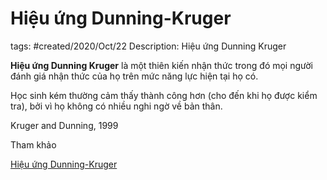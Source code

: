 # Hiệu ứng Dunning-Kruger

tags: #created/2020/Oct/22
Description: Hiệu ứng Dunning Kruger

**Hiệu ứng Dunning Kruger** là một thiên kiến nhận thức trong đó mọi người đánh giá nhận thức của họ trên mức năng lực hiện tại họ có.

Học sinh kém thường cảm thấy thành công hơn (cho đến khi họ được kiểm tra), bởi vì họ không có nhiều nghi ngờ về bản thân.

Kruger and Dunning, 1999

Tham khảo

[Hiệu ứng Dunning-Kruger](https://vi.wikipedia.org/wiki/Hi%E1%BB%87u_%E1%BB%A9ng_Dunning%E2%80%93Kruger)